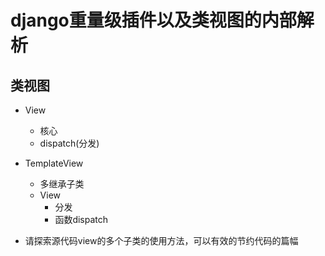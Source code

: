 # django重量级插件以及类视图的内部解析

## 类视图

- View
  - 核心
  - dispatch(分发)

- TemplateView
  - 多继承子类
  - View
    - 分发
    - 函数dispatch

- 请探索源代码view的多个子类的使用方法，可以有效的节约代码的篇幅